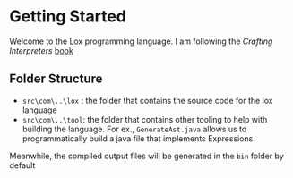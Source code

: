 # Getting Started

Welcome to the Lox programming language. I am following the *Crafting Interpreters* [book](http://craftinginterpreters.com/)

## Folder Structure

- `src\com\..\lox` : the folder that contains the source code for the lox language
- `src\com\..\tool`: the folder that contains other tooling to help with building the language. For ex., `GenerateAst.java` allows us to programmatically build a java file that implements Expressions.

Meanwhile, the compiled output files will be generated in the `bin` folder by default
